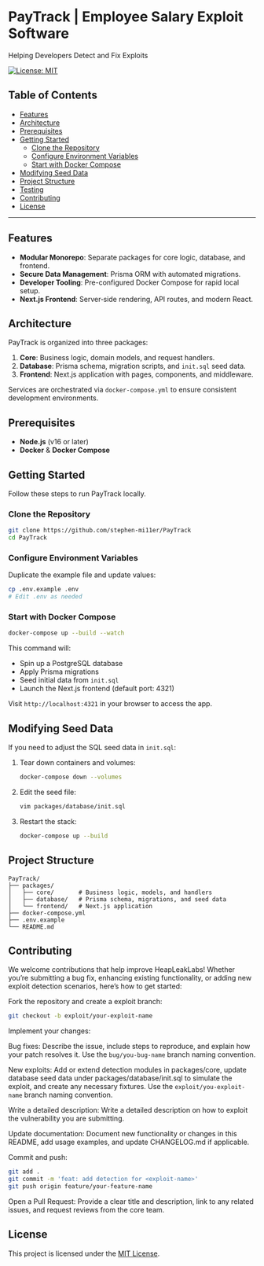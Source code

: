 # PayTrack | Employee Salary Exploit Software

Helping Developers Detect and Fix Exploits

[![License: MIT](https://img.shields.io/badge/License-MIT-blue.svg)](LICENSE) 

## Table of Contents

* [Features](#features)
* [Architecture](#architecture)
* [Prerequisites](#prerequisites)
* [Getting Started](#getting-started)
  * [Clone the Repository](#clone-the-repository)
  * [Configure Environment Variables](#configure-environment-variables)
  * [Start with Docker Compose](#start-with-docker-compose)
* [Modifying Seed Data](#modifying-seed-data)
* [Project Structure](#project-structure)
* [Testing](#testing)
* [Contributing](#contributing)
* [License](#license)

---

## Features

* **Modular Monorepo**: Separate packages for core logic, database, and frontend.
* **Secure Data Management**: Prisma ORM with automated migrations.
* **Developer Tooling**: Pre-configured Docker Compose for rapid local setup.
* **Next.js Frontend**: Server‑side rendering, API routes, and modern React.

## Architecture

PayTrack is organized into three packages:

1. **Core**: Business logic, domain models, and request handlers.
2. **Database**: Prisma schema, migration scripts, and `init.sql` seed data.
3. **Frontend**: Next.js application with pages, components, and middleware.

Services are orchestrated via `docker-compose.yml` to ensure consistent development environments.

## Prerequisites

* **Node.js** (v16 or later)
* **Docker** & **Docker Compose**

## Getting Started

Follow these steps to run PayTrack locally.

### Clone the Repository

```bash
git clone https://github.com/stephen-mi11er/PayTrack
cd PayTrack
```

### Configure Environment Variables

Duplicate the example file and update values:

```bash
cp .env.example .env
# Edit .env as needed
```

### Start with Docker Compose

```bash
docker-compose up --build --watch
```

This command will:

* Spin up a PostgreSQL database
* Apply Prisma migrations
* Seed initial data from `init.sql`
* Launch the Next.js frontend (default port: 4321)

Visit `http://localhost:4321` in your browser to access the app.

## Modifying Seed Data

If you need to adjust the SQL seed data in `init.sql`:

1. Tear down containers and volumes:

   ```bash
   docker-compose down --volumes
   ```

2. Edit the seed file:

   ```bash
   vim packages/database/init.sql
   ```

3. Restart the stack:

   ```bash
   docker-compose up --build
   ```

## Project Structure

```
PayTrack/
├── packages/
│   ├── core/       # Business logic, models, and handlers
│   ├── database/   # Prisma schema, migrations, and seed data
│   └── frontend/   # Next.js application
├── docker-compose.yml
├── .env.example
└── README.md
```

## Contributing

We welcome contributions that help improve HeapLeakLabs! Whether you’re submitting a bug fix, enhancing existing functionality, or adding new exploit detection scenarios, here’s how to get started:

Fork the repository and create a exploit branch:

```bash
git checkout -b exploit/your-exploit-name
```

Implement your changes:

Bug fixes: Describe the issue, include steps to reproduce, and explain how your patch resolves it. Use the `bug/you-bug-name` branch naming convention.

New exploits: Add or extend detection modules in packages/core, update database seed data under packages/database/init.sql to simulate the exploit, and create any necessary fixtures. Use the `exploit/you-exploit-name` branch naming convention.

Write a detailed description: Write a detailed description on how to exploit the vulnerability you are submitting.

Update documentation: Document new functionality or changes in this README, add usage examples, and update CHANGELOG.md if applicable.

Commit and push:

```bash
git add .
git commit -m 'feat: add detection for <exploit-name>'
git push origin feature/your-feature-name
```

Open a Pull Request: Provide a clear title and description, link to any related issues, and request reviews from the core team.

## License

This project is licensed under the [MIT License](LICENSE).